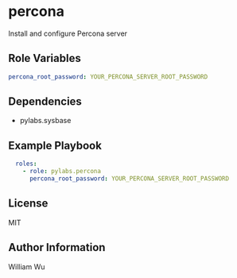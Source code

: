 percona
=======

Install and configure Percona server

Role Variables
--------------

```yaml
percona_root_password: YOUR_PERCONA_SERVER_ROOT_PASSWORD
```

Dependencies
------------

- pylabs.sysbase

Example Playbook
----------------

```yaml
  roles:
    - role: pylabs.percona
      percona_root_password: YOUR_PERCONA_SERVER_ROOT_PASSWORD
```

License
-------

MIT

Author Information
------------------

William Wu
